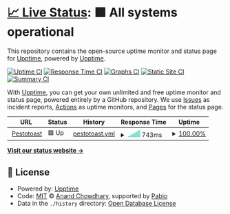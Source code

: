 # [📈 Live Status](https://demo.upptime.js.org): <!--live status--> **🟩 All systems operational**

This repository contains the open-source uptime monitor and status page for [Upptime](https://upptime.js.org), powered by [Upptime](https://github.com/upptime/upptime).

[![Uptime CI](https://github.com/pestotoast/upptime/workflows/Uptime%20CI/badge.svg)](https://github.com/pestotoast/upptime/actions?query=workflow%3A%22Uptime+CI%22)
[![Response Time CI](https://github.com/pestotoast/upptime/workflows/Response%20Time%20CI/badge.svg)](https://github.com/pestotoast/upptime/actions?query=workflow%3A%22Response+Time+CI%22)
[![Graphs CI](https://github.com/pestotoast/upptime/workflows/Graphs%20CI/badge.svg)](https://github.com/pestotoast/upptime/actions?query=workflow%3A%22Graphs+CI%22)
[![Static Site CI](https://github.com/pestotoast/upptime/workflows/Static%20Site%20CI/badge.svg)](https://github.com/pestotoast/upptime/actions?query=workflow%3A%22Static+Site+CI%22)
[![Summary CI](https://github.com/pestotoast/upptime/workflows/Summary%20CI/badge.svg)](https://github.com/pestotoast/upptime/actions?query=workflow%3A%22Summary+CI%22)

With [Upptime](https://upptime.js.org), you can get your own unlimited and free uptime monitor and status page, powered entirely by a GitHub repository. We use [Issues](https://github.com/upptime/upptime/issues) as incident reports, [Actions](https://github.com/pestotoast/upptime/actions) as uptime monitors, and [Pages](https://demo.upptime.js.org) for the status page.

<!--start: status pages-->
<!-- This summary is generated by Upptime (https://github.com/upptime/upptime) -->
<!-- Do not edit this manually, your changes will be overwritten -->
<!-- prettier-ignore -->
| URL | Status | History | Response Time | Uptime |
| --- | ------ | ------- | ------------- | ------ |
| <img alt="" src="https://icons.duckduckgo.com/ip3/pestotoast.de.ico" height="13"> [Pestotoast](https://pestotoast.de/nextcloud/login) | 🟩 Up | [pestotoast.yml](https://github.com/pestotoast/upptime/commits/HEAD/history/pestotoast.yml) | <details><summary><img alt="Response time graph" src="./graphs/pestotoast/response-time-week.png" height="20"> 743ms</summary><br><a href="https://pestotoast.github.io/history/pestotoast"><img alt="Response time 743" src="https://img.shields.io/endpoint?url=https%3A%2F%2Fraw.githubusercontent.com%2Fpestotoast%2Fupptime%2FHEAD%2Fapi%2Fpestotoast%2Fresponse-time.json"></a><br><a href="https://pestotoast.github.io/history/pestotoast"><img alt="24-hour response time 743" src="https://img.shields.io/endpoint?url=https%3A%2F%2Fraw.githubusercontent.com%2Fpestotoast%2Fupptime%2FHEAD%2Fapi%2Fpestotoast%2Fresponse-time-day.json"></a><br><a href="https://pestotoast.github.io/history/pestotoast"><img alt="7-day response time 743" src="https://img.shields.io/endpoint?url=https%3A%2F%2Fraw.githubusercontent.com%2Fpestotoast%2Fupptime%2FHEAD%2Fapi%2Fpestotoast%2Fresponse-time-week.json"></a><br><a href="https://pestotoast.github.io/history/pestotoast"><img alt="30-day response time 743" src="https://img.shields.io/endpoint?url=https%3A%2F%2Fraw.githubusercontent.com%2Fpestotoast%2Fupptime%2FHEAD%2Fapi%2Fpestotoast%2Fresponse-time-month.json"></a><br><a href="https://pestotoast.github.io/history/pestotoast"><img alt="1-year response time 743" src="https://img.shields.io/endpoint?url=https%3A%2F%2Fraw.githubusercontent.com%2Fpestotoast%2Fupptime%2FHEAD%2Fapi%2Fpestotoast%2Fresponse-time-year.json"></a></details> | <details><summary><a href="https://pestotoast.github.io/history/pestotoast">100.00%</a></summary><a href="https://pestotoast.github.io/history/pestotoast"><img alt="All-time uptime 100.00%" src="https://img.shields.io/endpoint?url=https%3A%2F%2Fraw.githubusercontent.com%2Fpestotoast%2Fupptime%2FHEAD%2Fapi%2Fpestotoast%2Fuptime.json"></a><br><a href="https://pestotoast.github.io/history/pestotoast"><img alt="24-hour uptime 100.00%" src="https://img.shields.io/endpoint?url=https%3A%2F%2Fraw.githubusercontent.com%2Fpestotoast%2Fupptime%2FHEAD%2Fapi%2Fpestotoast%2Fuptime-day.json"></a><br><a href="https://pestotoast.github.io/history/pestotoast"><img alt="7-day uptime 100.00%" src="https://img.shields.io/endpoint?url=https%3A%2F%2Fraw.githubusercontent.com%2Fpestotoast%2Fupptime%2FHEAD%2Fapi%2Fpestotoast%2Fuptime-week.json"></a><br><a href="https://pestotoast.github.io/history/pestotoast"><img alt="30-day uptime 100.00%" src="https://img.shields.io/endpoint?url=https%3A%2F%2Fraw.githubusercontent.com%2Fpestotoast%2Fupptime%2FHEAD%2Fapi%2Fpestotoast%2Fuptime-month.json"></a><br><a href="https://pestotoast.github.io/history/pestotoast"><img alt="1-year uptime 100.00%" src="https://img.shields.io/endpoint?url=https%3A%2F%2Fraw.githubusercontent.com%2Fpestotoast%2Fupptime%2FHEAD%2Fapi%2Fpestotoast%2Fuptime-year.json"></a></details>

<!--end: status pages-->

[**Visit our status website →**](https://demo.upptime.js.org)

## 📄 License

- Powered by: [Upptime](https://github.com/upptime/upptime)
- Code: [MIT](./LICENSE) © [Anand Chowdhary](https://anandchowdhary.com), supported by [Pabio](https://pabio.com)
- Data in the `./history` directory: [Open Database License](https://opendatacommons.org/licenses/odbl/1-0/)
